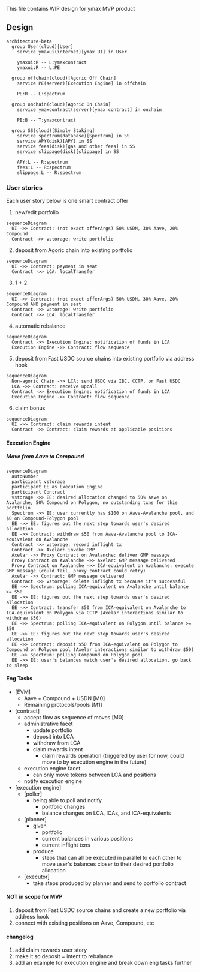 This file contains WIP design for ymax MVP product

## Design

```mermaid
architecture-beta
  group User(cloud)[User]
    service ymaxui(internet)[ymax UI] in User

    ymaxui:R -- L:ymaxcontract
    ymaxui:R -- L:PE

  group offchain(cloud)[Agoric Off Chain]
    service PE(server)[Execution Engine] in offchain

    PE:R -- L:spectrum

  group onchain(cloud)[Agoric On Chain]
    service ymaxcontract(server)[ymax contract] in onchain

    PE:B -- T:ymaxcontract

  group SS(cloud)[Simply Staking]
    service spectrum(database)[Spectrum] in SS
    service APY(disk)[APY] in SS
    service fees(disk)[gas and other fees] in SS
    service slippage(disk)[slippage] in SS

    APY:L -- R:spectrum
    fees:L -- R:spectrum
    slippage:L -- R:spectrum
```

### User stories
Each user story below is one smart contract offer

1. new/edit portfolio
```mermaid
sequenceDiagram
  UI ->> Contract: (not exact offerArgs) 50% USDN, 30% Aave, 20% Compound
  Contract ->> vstorage: write portfolio
```
2. deposit from Agoric chain into existing portfolio
```mermaid
sequenceDiagram
  UI ->> Contract: payment in seat
  Contract ->> LCA: localTransfer
```
3. 1 + 2
```mermaid
sequenceDiagram
  UI ->> Contract: (not exact offerArgs) 50% USDN, 30% Aave, 20% Compound AND payment in seat
  Contract ->> vstorage: write portfolio
  Contract ->> LCA: localTransfer
```
4. automatic rebalance
```mermaid
sequenceDiagram
  Contract ->> Execution Engine: notification of funds in LCA
  Execution Engine ->> Contract: flow sequence
```
5. deposit from Fast USDC source chains into existing portfolio via address hook
```mermaid
sequenceDiagram
  Non-agoric Chain ->> LCA: send USDC via IBC, CCTP, or Fast USDC
  LCA ->> Contract: receive upcall
  Contract ->> Execution Engine: notification of funds in LCA
  Execution Engine ->> Contract: flow sequence
```
6. claim bonus
```mermaid
sequenceDiagram
  UI ->> Contract: claim rewards intent
  Contract ->> Contract: claim rewards at applicable positions
```

#### Execution Engine

##### Move from Aave to Compound
```mermaid
sequenceDiagram
  autoNumber
  participant vstorage
  participant EE as Execution Engine
  participant Contract
  vstorage ->> EE: desired allocation changed to 50% Aave on Avalanche, 50% Compound on Polygon, no outstanding txns for this portfolio
  Spectrum ->> EE: user currently has $100 on Aave-Avalanche pool, and $0 on Compound-Polygon pool
  EE ->> EE: figures out the next step towards user's desired allocation
  EE ->> Contract: withdraw $50 from Aave-Avalanche pool to ICA-equivalent on Avalanche
  Contract ->> vstorage: record inflight tx
  Contract ->> Axelar: invoke GMP
  Axelar ->> Proxy Contract on Avalanche: deliver GMP message
  Proxy Contract on Avalanche ->> Axelar: GMP message delivered
  Proxy Contract on Avalanche ->> ICA-equivalent on Avalanche: execute GMP message (could fail, proxy contract could retry)
  Axelar ->> Contract: GMP message delivered
  Contract ->> vstorage: delete inflight tx because it's successful
  EE ->> Spectrum: polling ICA-equivalent on Avalanche until balance >= $50
  EE ->> EE: figures out the next step towards user's desired allocation
  EE ->> Contract: transfer $50 from ICA-equivalent on Avalanche to ICA-equivalent on Polygon via CCTP (Axelar interactions similar to withdraw $50)
  EE ->> Spectrum: polling ICA-equivalent on Polygon until balance >= $50
  EE ->> EE: figures out the next step towards user's desired allocation
  EE ->> Contract: deposit $50 from ICA-equivalent on Polygon to Compound on Polygon pool (Axelar interactions similar to withdraw $50)
  EE ->> Spectrum: polling Compound on Polygon pool
  EE ->> EE: user's balances match user's desired allocation, go back to sleep
```

#### Eng Tasks
- [EVM]
  - Aave + Compound + USDN [M0]
  - Remaining protocols/pools [M1]
- [contract]
  - accept flow as sequence of moves [M0]
  - administrative facet
    - update portfolio
    - deposit into LCA
    - withdraw from LCA
    - claim rewards intent
      - claim rewards operation (triggered by user for now, could move to by
        execution engine in the future)
  - execution engine facet
    - can only move tokens between LCA and positions
  - notify execution engine
- [execution engine]
  - [poller]
    - being able to poll and notify
      - portfolio changes
      - balance changes on LCA, ICAs, and ICA-equivalents
  - [planner]
    - given
      - portfolio
      - current balances in various positions
      - current inflight txns
    - produce
      - steps that can all be executed in parallel to each other to move user's
        balances closer to their desired portfolio allocation
  - [executor]
    - take steps produced by planner and send to portfolio contract

#### NOT in scope for MVP
1. deposit from Fast USDC source chains and create a new portfolio via address hook
2. connect with existing positions on Aave, Compound, etc

#### changelog
1. add claim rewards user story
1. make it so deposit = intent to rebalance
1. add an example for execution engine and break down eng tasks further
